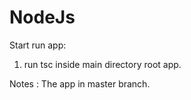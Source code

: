 # NodeJs

Start run app:

1. run tsc inside main directory root app.

Notes : The app in master branch.
